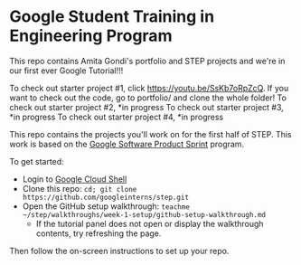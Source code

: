 # Google Student Training in Engineering Program
This repo contains Amita Gondi's portfolio and STEP projects and we're in our first ever Google Tutorial!!!

To check out starter project #1, click https://youtu.be/SsKb7oRpZcQ. If you want to check out the code, go to portfolio/ and clone the whole folder!
To check out starter project #2, *in progress
To check out starter project #3, *in progress
To check out starter project #4, *in progress

This repo contains the projects you'll work on for the first half of STEP.
This work is based on the [Google Software Product Sprint](https://g.co/softwareproductsprint) program.

To get started:

- Login to [Google Cloud Shell](https://ssh.cloud.google.com/cloudshell/editor)
- Clone this repo: `cd; git clone https://github.com/googleinterns/step.git`
- Open the GitHub setup walkthrough: `teachme ~/step/walkthroughs/week-1-setup/github-setup-walkthrough.md`
  - If the tutorial panel does not open or display the walkthrough contents, try refreshing the page.

Then follow the on-screen instructions to set up your repo.
